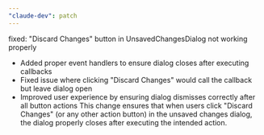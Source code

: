 ```yaml
---
"claude-dev": patch
---
```


fixed: "Discard Changes" button in UnsavedChangesDialog not working properly
- Added proper event handlers to ensure dialog closes after executing callbacks
- Fixed issue where clicking "Discard Changes" would call the callback but leave dialog open
- Improved user experience by ensuring dialog dismisses correctly after all button actions
This change ensures that when users click "Discard Changes" (or any other action button) in the unsaved changes dialog, the dialog properly closes after executing the intended action.
